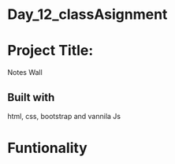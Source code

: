 # Day_12_classAsignment
# Project Title:
Notes Wall
## Built with
html, css, bootstrap and vannila Js
# Funtionality
